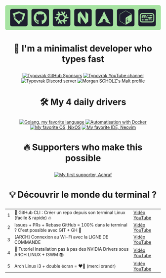 <div align="center">
  <a href="https://typovrak.tv/youtube"><img src="./typovrak-banner-hobbies-radius-min.png" alt="Typovrak banner"/></a>
</div>

# <p align="center">💜 I'm a minimalist developer who types fast</p>

<!-- Streak card: <div align="center">
  <a href="https://git.io/streak-stats">
    <img src="https://github-readme-streak-stats-eight.vercel.app?user=typovrak&theme=catppuccin-mocha&hide_border=false&border_radius=10" alt="Typovrak GitHub Streak">
  </a>
</div> -->

<!-- Cards: https://bentos.jkominovic.dev/ -->

<div align="center">
  <a href="https://github.com/sponsors/typovrak"><img src="https://bentos.jkominovic.dev/api/v1/generic-card?icon=siGithubsponsors&subtitle=Typovrak&size=square&rounded=24" alt="Typovrak GitHub Sponsors"/></a>
  <a href="https://typovrak.tv/youtube"><img src="https://bentos.jkominovic.dev/api/v1/generic-card?icon=siYoutube&subtitle=Typovrak&size=square&rounded=24" alt="Typovrak YouTube channel"/></a>
  <a href="https://typovrak.tv/discord"><img src="https://bentos.jkominovic.dev/api/v1/generic-card?icon=siDiscord&subtitle=Communaut%C3%A9&size=square&rounded=24" alt="Typovrak Discord server"/></a>
  <a href="https://typovrak.tv/malt"><img src="https://bentos.jkominovic.dev/api/v1/generic-card?icon=siMalt&subtitle=Morgan+SCHOLZ&size=square&rounded=24" alt="Morgan SCHOLZ's Malt profile"/></a>
</div>

# <p align="center">🛠 My 4 daily drivers</p>

<div align="center">
  <a href="https://mscholz.dev"><img src="https://bentos.jkominovic.dev/api/v1/generic-card?icon=siGo&subtitle=Langage+de+%3C3&size=square&rounded=24" alt="Golang, my favorite language"/></a>
  <a href="https://mscholz.dev"><img src="https://bentos.jkominovic.dev/api/v1/generic-card?icon=siDocker&subtitle=Automatisation&size=square&rounded=24" alt="Automatisation with Docker"/></a>
  <a href="https://mscholz.dev"><img src="https://bentos.jkominovic.dev/api/v1/generic-card?icon=siNixos&subtitle=OS+de+<3&size=square&rounded=24" alt="My favorite OS, NixOS"/></a>
  <a href="https://mscholz.dev"><img src="https://bentos.jkominovic.dev/api/v1/generic-card?icon=siNeovim&subtitle=IDE+de+<3&size=square&rounded=24" alt="My favorite IDE, Neovim"/></a>
</div>

# <p align="center">🔥 Supporters who make this possible</p>

<div align="center">
  <a href="https://buymeacoffee.com/typovrak"><img src="https://bentos.jkominovic.dev/api/v1/generic-card?icon=siBuymeacoffee&subtitle=Achraf&size=square&rounded=24" alt="My first supporter, Achraf"/></a>
</div>

# <p align="center">💡 Découvrir le monde du terminal ?</p>

<table align="center">
  <tbody>
    <tr>
      <td>1</td>
      <td>🐙 GitHub CLI : Créer un repo depuis son terminal Linux (facile & rapide) 🔥</td>
      <td><a href="https://www.youtube.com/watch?v=2SzUB51oNmM">Vidéo YouTube</a></td>
    </tr>
    <tr>
      <td>2</td>
      <td>Issues + PRs + Rebase GitHub = 100% dans le terminal ? C'est possible avec GIT + GH 💪</td>
      <td><a href="https://www.youtube.com/watch?v=283uyisTOXk">Vidéo YouTube</a></td>
    </tr>
    <tr>
      <td>3</td>
      <td>[ARCH] Connexion au Wi-Fi avec la LIGNE DE COMMANDE</td>
      <td><a href="https://www.youtube.com/watch?v=VS-3bpBlONg">Vidéo YouTube</a></td>
    </tr>
    <tr>
      <td>4</td>
      <td>🎒 Tutoriel installation pas à pas des NVIDIA Drivers sous ARCH LINUX + I3WM 📚</td>
      <td><a href="https://www.youtube.com/watch?v=54Z8nWC6d3w">Vidéo YouTube</a></td>
    </tr>
    <tr>
      <td>5</td>
      <td>Arch Linux i3 + double écran = ❤️‍🔥 (merci xrandr)</td>
      <td><a href="https://www.youtube.com/watch?v=VtSbprBbr3I">Vidéo YouTube</a></td>
    </tr>
  </tbody>
</table>
<!--
# <p align="center">⚙️ Maîtriser Linux, une commande à la fois</p>

<table align="center">
  <tbody>
    <tr>
      <td>1</td>
      <td>🔥 MAN (manual) en ligne de commande Linux bash 💻</td>
      <td><a href="https://www.youtube.com/shorts/TRSXEJNZbqA">Short YouTube</a></td>
    </tr>
    <tr>
      <td>2</td>
      <td></td>
      <td><a href="">Short YouTube</a></td>
    </tr>
    <tr>
      <td>3</td>
      <td></td>
      <td><a href="">Short YouTube</a></td>
    </tr>
    <tr>
      <td>4</td>
      <td></td>
      <td><a href="">Short YouTube</a></td>
    </tr>
    <tr>
      <td>5</td>
      <td></td>
      <td><a href="">Short YouTube</a></td>
    </tr>
    <tr>
      <td>6</td>
      <td></td>
      <td><a href="">Short YouTube</a></td>
    </tr>
    <tr>
      <td>7</td>
      <td></td>
      <td><a href="">Short YouTube</a></td>
    </tr>
    <tr>
      <td>8</td>
      <td></td>
      <td><a href="">Short YouTube</a></td>
    </tr>
    <tr>
      <td>9</td>
      <td></td>
      <td><a href="">Short YouTube</a></td>
    </tr>
    <tr>
      <td>10</td>
      <td></td>
      <td><a href="">Short YouTube</a></td>
    </tr>
  </tbody>
</table>

<details align="center">
  <summary>Voir la suite</summary>

  <table align="center">
    <tbody>
      <tr>
        <td>11</td>
        <td></td>
        <td><a href="">Short YouTube</a></td>
      </tr>
      <tr>
        <td>12</td>
        <td></td>
        <td><a href="">Short YouTube</a></td>
      </tr>
      <tr>
        <td>13</td>
        <td></td>
        <td><a href="">Short YouTube</a></td>
      </tr>
      <tr>
        <td>14</td>
        <td></td>
        <td><a href="">Short YouTube</a></td>
      </tr>
      <tr>
        <td>15</td>
        <td></td>
        <td><a href="">Short YouTube</a></td>
      </tr>
      <tr>
        <td>16</td>
        <td></td>
        <td><a href="">Short YouTube</a></td>
      </tr>
      <tr>
        <td>17</td>
        <td></td>
        <td><a href="">Short YouTube</a></td>
      </tr>
      <tr>
        <td>18</td>
        <td></td>
        <td><a href="">Short YouTube</a></td>
      </tr>
      <tr>
        <td>19</td>
        <td></td>
        <td><a href="">Short YouTube</a></td>
      </tr>
      <tr>
        <td>20</td>
        <td></td>
        <td><a href="">Short YouTube</a></td>
      </tr>
      <tr>
        <td>21</td>
        <td></td>
        <td><a href="">Short YouTube</a></td>
      </tr>
      <tr>
        <td>22</td>
        <td></td>
        <td><a href="">Short YouTube</a></td>
      </tr>
      <tr>
        <td>23</td>
        <td></td>
        <td><a href="">Short YouTube</a></td>
      </tr>
      <tr>
        <td>24</td>
        <td></td>
        <td><a href="">Short YouTube</a></td>
      </tr>
      <tr>
        <td>25</td>
        <td></td>
        <td><a href="">Short YouTube</a></td>
      </tr>
      <tr>
        <td>26</td>
        <td></td>
        <td><a href="">Short YouTube</a></td>
      </tr>
      <tr>
        <td>27</td>
        <td></td>
        <td><a href="">Short YouTube</a></td>
      </tr>
      <tr>
        <td>28</td>
        <td></td>
        <td><a href="">Short YouTube</a></td>
      </tr>
      <tr>
        <td>29</td>
        <td></td>
        <td><a href="">Short YouTube</a></td>
      </tr>
      <tr>
        <td>30</td>
        <td></td>
        <td><a href="">Short YouTube</a></td>
      </tr>
      <tr>
        <td>31</td>
        <td></td>
        <td><a href="">Short YouTube</a></td>
      </tr>
      <tr>
        <td>32</td>
        <td></td>
        <td><a href="">Short YouTube</a></td>
      </tr>
      <tr>
        <td>33</td>
        <td></td>
        <td><a href="">Short YouTube</a></td>
      </tr>
      <tr>
        <td>34</td>
        <td></td>
        <td><a href="">Short YouTube</a></td>
      </tr>
      <tr>
        <td>35</td>
        <td></td>
        <td><a href="">Short YouTube</a></td>
      </tr>
      <tr>
        <td>36</td>
        <td></td>
        <td><a href="">Short YouTube</a></td>
      </tr>
      <tr>
        <td>37</td>
        <td></td>
        <td><a href="">Short YouTube</a></td>
      </tr>
      <tr>
        <td>38</td>
        <td></td>
        <td><a href="">Short YouTube</a></td>
      </tr>
      <tr>
        <td>39</td>
        <td></td>
        <td><a href="">Short YouTube</a></td>
      </tr>
      <tr>
        <td>40</td>
        <td></td>
        <td><a href="">Short YouTube</a></td>
      </tr>
      <tr>
        <td>41</td>
        <td></td>
        <td><a href="">Short YouTube</a></td>
      </tr>
      <tr>
        <td>42</td>
        <td></td>
        <td><a href="">Short YouTube</a></td>
      </tr>
      <tr>
        <td>43</td>
        <td></td>
        <td><a href="">Short YouTube</a></td>
      </tr>
      <tr>
        <td>44</td>
        <td></td>
        <td><a href="">Short YouTube</a></td>
      </tr>
      <tr>
        <td>45</td>
        <td></td>
        <td><a href="">Short YouTube</a></td>
      </tr>
    </tbody>
  </table>
</details>

# <p align="center">Mes créations en vidéo !</p>

<table align="center">
  <tbody>
    <tr>
      <td>1</td>
      <td></td>
      <td><a href="">Vidéo YouTube</a></td>
    </tr>
    <tr>
      <td>2</td>
      <td></td>
      <td><a href="">Vidéo YouTube</a></td>
    </tr>
    <tr>
      <td>3</td>
      <td></td>
      <td><a href="">Vidéo YouTube</a></td>
    </tr>
    <tr>
      <td>4</td>
      <td></td>
      <td><a href="">Vidéo YouTube</a></td>
    </tr>
    <tr>
      <td>5</td>
      <td></td>
      <td><a href="">Vidéo YouTube</a></td>
    </tr>
    <tr>
      <td>6</td>
      <td></td>
      <td><a href="">Vidéo YouTube</a></td>
    </tr>
    <tr>
      <td>7</td>
      <td></td>
      <td><a href="">Vidéo YouTube</a></td>
    </tr>
    <tr>
      <td>8</td>
      <td></td>
      <td><a href="">Vidéo YouTube</a></td>
    </tr>
    <tr>
      <td>9</td>
      <td></td>
      <td><a href="">Vidéo YouTube</a></td>
    </tr>
    <tr>
      <td>10</td>
      <td></td>
      <td><a href="">Vidéo YouTube</a></td>
    </tr>
    <tr>
      <td>11</td>
      <td></td>
      <td><a href="">Vidéo YouTube</a></td>
    </tr>
    <tr>
      <td>12</td>
      <td></td>
      <td><a href="">Vidéo YouTube</a></td>
    </tr>
    <tr>
      <td>13</td>
      <td></td>
      <td><a href="">Vidéo YouTube</a></td>
    </tr>
    <tr>
      <td>14</td>
      <td></td>
      <td><a href="">Vidéo YouTube</a></td>
    </tr>
    <tr>
      <td>15</td>
      <td></td>
      <td><a href="">Vidéo YouTube</a></td>
    </tr>
    <tr>
      <td>16</td>
      <td></td>
      <td><a href="">Vidéo YouTube</a></td>
    </tr>
    <tr>
      <td>17</td>
      <td></td>
      <td><a href="">Vidéo YouTube</a></td>
    </tr>
    <tr>
      <td>18</td>
      <td></td>
      <td><a href="">Vidéo YouTube</a></td>
    </tr>
    <tr>
      <td>19</td>
      <td></td>
      <td><a href="">Vidéo YouTube</a></td>
    </tr>
    <tr>
      <td>20</td>
      <td></td>
      <td><a href="">Vidéo YouTube</a></td>
    </tr>
  </tbody>
</table>
-->
